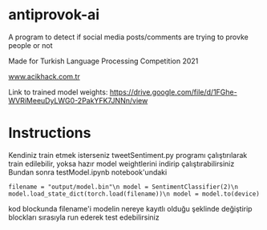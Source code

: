 # antiprovok-ai
A program to detect if social media posts/comments are trying to provke people or not

Made for Turkish Language Processing Competition 2021

www.acikhack.com.tr

Link to trained model weights:
https://drive.google.com/file/d/1FGhe-WVRiMeeuDyLWG0-2PakYFK7JNNn/view

# Instructions
Kendiniz train etmek isterseniz tweetSentiment.py programı çalıştırılarak train edilebilir, yoksa hazır model weightlerini indirip çalıştırabilirsiniz
Bundan sonra testModel.ipynb notebook'undaki

`filename = "output/model.bin"\n
model = SentimentClassifier(2)\n
model.load_state_dict(torch.load(filename))\n
model = model.to(device)`

kod blockunda filename'i modelin nereye kayıtlı olduğu şeklinde değiştirip blockları sırasıyla run ederek test edebilirsiniz 
